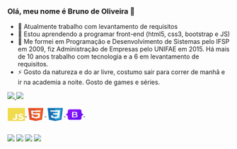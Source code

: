 ### Olá, meu nome é Bruno de Oliveira 👋


- 🔭 Atualmente trabalho com levantamento de requisitos
- 🌱 Estou aprendendo a programar front-end (html5, css3, bootstrap e JS)
- 💬 Me formei em Programação e Desenvolvimento de Sistemas pelo IFSP em 2009, fiz Administração de Empresas pelo UNIFAE em 2015.
  Há mais de 10 anos trabalho com tecnologia e a 6 em levantamento de requisitos.
- ⚡ Gosto da natureza e do ar livre, costumo sair para correr de manhã e ir na academia a noite.
  Gosto de games e séries.

<div>
  <a href="https://github.com/boliveira1990">
  <img height="150em" src="https://github-readme-stats.vercel.app/api?username=boliveira1990&show_icons=true&theme=dracula&include_all_commits=true&count_private=true"/>
  <img height="150em" src="https://github-readme-stats.vercel.app/api/top-langs/?username=boliveira1990&layout=compact&langs_count=7&theme=dracula"/>
</div>
  
  <div style="display: inline_block"><br>
  <img align="center" alt="Rafa-Js" height="30" width="40" src="https://raw.githubusercontent.com/devicons/devicon/master/icons/javascript/javascript-plain.svg">
   <img align="center" alt="Rafa-HTML" height="30" width="40" src="https://raw.githubusercontent.com/devicons/devicon/master/icons/html5/html5-original.svg">
  <img align="center" alt="Rafa-CSS" height="30" width="40" src="https://raw.githubusercontent.com/devicons/devicon/master/icons/css3/css3-original.svg">
    <img align="center" alt="Rafa-CSS" height="30" width="40" src="https://raw.githubusercontent.com/devicons/devicon/master/icons/bootstrap/bootstrap-original.svg">
  <img
 
  
</div>
  
 ##
  
  <div> 
    <a href="https://www.instagram.com/pingabruno/" target="_blank"><img src="https://img.shields.io/badge/-Instagram-%23E4405F?style=for-the-badge&logo=instagram&logoColor=white" target="_blank"></a>
 	  <a href = "mailto:boliveira.ti@gmail.com"><img src="https://img.shields.io/badge/-Gmail-%23333?style=for-the-badge&logo=gmail&logoColor=white" target="_blank"></a>
  <a href="https://www.linkedin.com/in/brunooliveirati/" target="_blank"><img src="https://img.shields.io/badge/-LinkedIn-%230077B5?style=for-the-badge&logo=linkedin&logoColor=white" target="_blank"></a> 
  <a href="https://api.whatsapp.com/send?phone=5519992562868&text=Ol%C3%A1%2C%20ser%C3%A1%20um%20prazer%20lhe%20atender" target="_blank">
    <img src="https://img.shields.io/badge/WhatsApp-25D366?style=for-the-badge&logo=whatsapp&logoColor=white" target="_blank"></a> 
 
 
 
</div>
